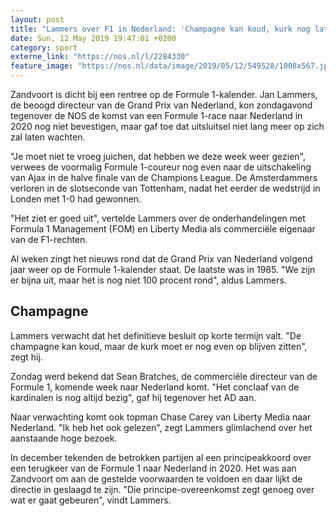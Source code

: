 ```yaml
---
layout: post
title: "Lammers over F1 in Nederland: 'Champagne kan koud, kurk nog laten zitten'"
date: Sun, 12 May 2019 19:47:01 +0200
category: sport
externe_link: "https://nos.nl/l/2284330"
feature_image: "https://nos.nl/data/image/2019/05/12/549528/1008x567.jpg"
---
```


<p>Zandvoort is dicht bij een rentree op de Formule 1-kalender. Jan Lammers, de beoogd directeur van de Grand Prix van Nederland, kon zondagavond tegenover de NOS de komst van een Formule 1-race naar Nederland in 2020 nog niet bevestigen, maar gaf toe dat uitsluitsel niet lang meer op zich zal laten wachten.</p>
<p>"Je moet niet te vroeg juichen, dat hebben we deze week weer gezien", verwees de voormalig Formule 1-coureur nog even naar de uitschakeling van Ajax in de halve finale van de Champions League. De Amsterdammers verloren in de slotseconde van Tottenham, nadat het eerder de wedstrijd in Londen met 1-0 had gewonnen.</p>
<p>"Het ziet er goed uit", vertelde Lammers over de onderhandelingen met Formula 1 Management (FOM) en Liberty Media als commerciële eigenaar van de F1-rechten.</p>
<p>Al weken zingt het nieuws rond dat de Grand Prix van Nederland volgend jaar weer op de Formule 1-kalender staat. De laatste was in 1985. "We zijn er bijna uit, maar het is nog niet 100 procent rond", aldus Lammers.</p>
<h2>Champagne</h2>
<p>Lammers verwacht dat het definitieve besluit op korte termijn valt. "De champagne kan koud, maar de kurk moet er nog even op blijven zitten", zegt hij.</p>
<p>Zondag werd bekend dat Sean Bratches, de commerciële directeur van de Formule 1, komende week naar Nederland komt. "Het conclaaf van de kardinalen is nog altijd bezig", gaf hij tegenover het AD aan.</p>
<p>Naar verwachting komt ook topman Chase Carey van Liberty Media naar Nederland. "Ik heb het ook gelezen", zegt Lammers glimlachend over het aanstaande hoge bezoek.</p>
<p>In december tekenden de betrokken partijen al een principeakkoord over een terugkeer van de Formule 1 naar Nederland in 2020. Het was aan Zandvoort om aan de gestelde voorwaarden te voldoen en daar lijkt de directie in geslaagd te zijn. "Die principe-overeenkomst zegt genoeg over wat er gaat gebeuren", vindt Lammers.</p>
